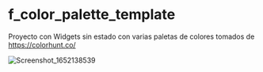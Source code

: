 # f_color_palette_template

Proyecto con Widgets sin estado con varias paletas de colores tomados de https://colorhunt.co/

![Screenshot_1652138539](https://user-images.githubusercontent.com/4458129/167513905-354b4a3a-90ad-409c-9f51-d6bb1c278315.png)
